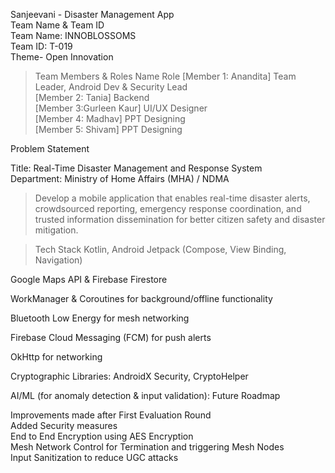 Sanjeevani - Disaster Management App<br>
Team Name & Team ID<br>
Team Name: INNOBLOSSOMS<br>
Team ID: T-019<br>
Theme- Open Innovation

>Team Members & Roles
Name	Role
[Member 1: Anandita]	Team Leader, Android Dev & Security Lead<br>
[Member 2: Tania]	Backend<br>
[Member 3:Gurleen Kaur]	UI/UX Designer<br>
[Member 4: Madhav]	PPT Designing<br>
[Member 5: Shivam]	PPT Designing<br>

Problem Statement<br>

Title: Real-Time Disaster Management and Response System<br>
Department: Ministry of Home Affairs (MHA) / NDMA<br>

>Develop a mobile application that enables real-time disaster alerts, crowdsourced reporting, emergency response coordination, and trusted information dissemination for better citizen safety and disaster mitigation.

>Tech Stack
Kotlin, Android Jetpack (Compose, View Binding, Navigation)

Google Maps API & Firebase Firestore

WorkManager & Coroutines for background/offline functionality

Bluetooth Low Energy for mesh networking

Firebase Cloud Messaging (FCM) for push alerts

OkHttp for networking

Cryptographic Libraries: AndroidX Security, CryptoHelper

AI/ML (for anomaly detection & input validation): Future Roadmap

Improvements made after First Evaluation Round <br>
Added Security measures<br>
End to End Encryption using AES Encryption <br>
Mesh Network Control for Termination and triggering Mesh Nodes<br>
Input Sanitization to reduce UGC attacks





